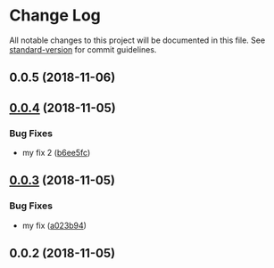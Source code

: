 # Change Log

All notable changes to this project will be documented in this file. See [standard-version](https://github.com/conventional-changelog/standard-version) for commit guidelines.

<a name="0.0.5"></a>
## 0.0.5 (2018-11-06)



<a name="0.0.4"></a>
## [0.0.4](https://github.com/jleveugle/manager-test/compare/v0.0.3...v0.0.4) (2018-11-05)


### Bug Fixes

* my fix 2 ([b6ee5fc](https://github.com/jleveugle/manager-test/commit/b6ee5fc))



<a name="0.0.3"></a>
## [0.0.3](https://github.com/jleveugle/manager-test/compare/v0.0.2...v0.0.3) (2018-11-05)


### Bug Fixes

* my fix ([a023b94](https://github.com/jleveugle/manager-test/commit/a023b94))



<a name="0.0.2"></a>
## 0.0.2 (2018-11-05)
